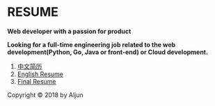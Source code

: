 # RESUME

**Web developer with a passion for product**

**Looking for a full-time engineering job related to the web development(Python, Go, Java or front-end) or Cloud development.**


1. [中文简历](https://github.com/salamer/resume/blob/master/resume.pdf)
2. [English Resume](https://github.com/salamer/resume/blob/master/english_resume.pdf)
3. [Final Resume](https://github.com/salamer/resume/blob/master/Chen%20Yangyang%20resume.pdf)


Copyright © 2018 by Aljun